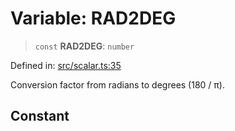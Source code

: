 # Variable: RAD2DEG

> `const` **RAD2DEG**: `number`

Defined in: [src/scalar.ts:35](https://github.com/rndelpuerto/lenguados/blob/3db26e60cf924a3f02d7d869c59509fd2fa87c96/packages/math2d/src/scalar.ts#L35)

Conversion factor from radians to degrees (180 / π).

## Constant
